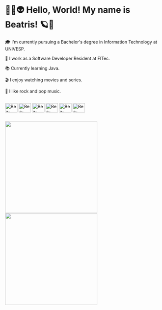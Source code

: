 <h1> 🖖🏻👽 Hello, World! My name is Beatris! 🪐🌟 </h1>

🎓 I'm currently pursuing a Bachelor's degree in Information Technology at UNIVESP.

💼 I work as a Software Developer Resident at FITec.

📚 Currently learning Java.

🎬 I enjoy watching movies and series.

🎸 I like rock and pop music.

<div style="display: inline_block"><br>
  <img align="center" alt="Bea-Java" height="30" width="40" src="https://cdn.jsdelivr.net/gh/devicons/devicon@latest/icons/java/java-original.svg">
  <img align="center" alt="Bea-Python" height="30" width="40" src="https://cdn.jsdelivr.net/gh/devicons/devicon@latest/icons/python/python-original.svg">
  <img align="center" alt="Bea-SQL" height="30" width="40" src="https://cdn.jsdelivr.net/gh/devicons/devicon@latest/icons/mysql/mysql-original.svg">
  <img align="center" alt="Bea-JavaScript" height="30" width="40" src="https://cdn.jsdelivr.net/gh/devicons/devicon@latest/icons/javascript/javascript-original.svg">
  <img align="center" alt="Bea-HTML" height="30" width="40" src="https://cdn.jsdelivr.net/gh/devicons/devicon@latest/icons/html5/html5-original.svg">
  <img align="center" alt="Bea-CSS" height="30" width="40" src="https://cdn.jsdelivr.net/gh/devicons/devicon@latest/icons/css3/css3-original.svg">
</div>

##
<a href="https://github.com/beatrisAS/github-readme-stats">
  <img align="center" width="300" src="https://github-readme-stats.vercel.app/api?username=beatrisAS&show_icons=github&theme=tokyonight"/>
</a>
<a href="https://github.com/beatrisAS/github-readme-stats">
  <img align="center"  width="300" src="https://github-readme-stats.vercel.app/api/top-langs/?username=beatrisAS&layout=compact&theme=tokyonight"/>
</a>
